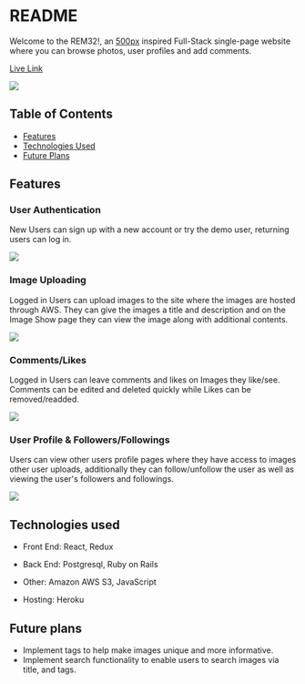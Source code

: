 <h1>README</h1>

Welcome to the REM32!, an <a href="https://www.500px.com/" target="_blank" rel="noopener noreferrer">500px</a> inspired Full-Stack single-page website where you can browse photos, user profiles and add comments.

<a href="https://rem32.herokuapp.com/#/" target="_blank" rel="noopener noreferrer">Live Link</a>

![](./app/assets/images/readme-main.gif)

<h2 id="table-of-contents">Table of Contents</h2>

- [Features](#features)
- [Technologies Used](#technologies-used)
- [Future Plans](#future-plans)

<h2 id="features">Features</h2>

### User Authentication

New Users can sign up with a new account or try the demo user, returning users can log in.

![](./app/assets/images/user-auth.gif)

### Image Uploading

Logged in Users can upload images to the site where the images are hosted through AWS. They can give the images a title and description and on the Image Show page they can view the image along with additional contents.

![](./app/assets/images/Image-Uploading.gif)

### Comments/Likes

Logged in Users can leave comments and likes on Images they like/see. Comments can be edited and deleted quickly while Likes can be removed/readded.

![](./app/assets/images/Comments-Likes.gif)

### User Profile & Followers/Followings

Users can view other users profile pages where they have access to images other user uploads, additionally they can follow/unfollow the user as well as viewing the user's followers and followings.

![](./app/assets/images/User-Profile.gif)

<h2 id="technologies-used">Technologies used</h2>

- Front End: React, Redux

- Back End: Postgresql, Ruby on Rails

- Other: Amazon AWS S3, JavaScript

- Hosting: Heroku

<h2 id="future-plans">Future plans</h2>

- Implement tags to help make images unique and more informative.
- Implement search functionality to enable users to search images via title, and tags.
